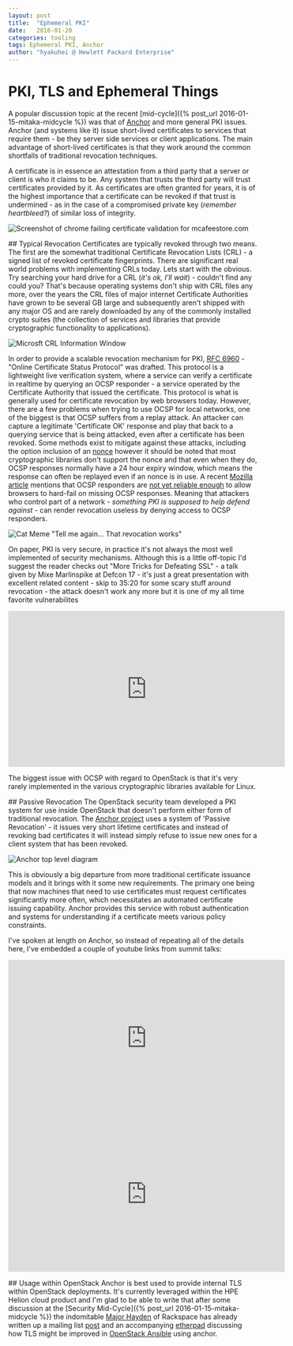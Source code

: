 ```yaml
---
layout: post
title:  "Ephemeral PKI"
date:   2016-01-20
categories: tooling
tags: Ephemeral PKI, Anchor
author: "hyakuhei @ Hewlett Packard Enterprise"
---
```


# PKI, TLS and Ephemeral Things
A popular discussion topic at the recent [mid-cycle]({% post_url 2016-01-15-mitaka-midcycle %})
was that of [Anchor](https://github.com/openstack/anchor) and more
general PKI issues. Anchor (and systems like it) issue short-lived
certificates to services that require them - be they server side
services or client applications. The main advantage of short-lived
certificates is that they work around the common shortfalls of
traditional revocation techniques.

A certificate is in essence an attestation from a third party that a
server or client is who it claims to be. Any system that trusts the
third party will trust certificates provided by it. As certificates are
often granted for years, it is of the highest importance that a
certificate can be revoked if that trust is undermined - as in the case
of a compromised private key (_remember heartbleed?_) of similar loss of
integrity.

![Screenshot of chrome failing certificate validation for mcafeestore.com](http://news.netcraft.com/wp-content/uploads/2013/05/mcafeestore-chrome-win-2.png)

## Typical Revocation
Certificates are typically revoked through two means. The first are the
somewhat traditional Certificate Revocation Lists (CRL) - a signed list
of revoked certificate fingerprints. There are significant real world
problems with implementing CRLs today. Lets start with the obvious. Try
searching your hard drive for a CRL (_it's ok, I'll wait_) - couldn't
find any could you? That's because operating systems don't ship with
CRL files any more, over the years the CRL files of major internet
Certificate Authorities have grown to be several GB large and
subsequently aren't shipped with any major OS and are rarely downloaded
by any of the commonly installed crypto suites (the collection of
services and libraries that provide cryptographic functionality to
applications).

![Microsft CRL Information Window](http://blogs.technet.com/cfs-file.ashx/__key/communityserver-blogs-components-weblogfiles/00-00-00-89-67/3326.1.JPG)

In order to provide a scalable revocation mechanism for PKI,
[RFC 6960](https://tools.ietf.org/html/rfc6960) - "Online Certificate
Status Protocol" was drafted. This protocol is a lightweight live
verification system, where a service can verify a certificate in
realtime by querying an OCSP responder - a service operated by the
Certificate Authority that issued the certificate. This protocol is what
is generally used for certificate revocation by web browsers today.
However, there are a few problems when trying to use OCSP for local
networks, one of the biggest is that OCSP suffers from a replay attack.
An attacker can capture a legitimate 'Certificate OK' response and
play that back to a querying service that is being attacked, even after
a certificate has been revoked. Some methods exist to mitigate against
these attacks, including the option inclusion of an [nonce](https://en.wikipedia.org/wiki/Cryptographic_nonce)
however it should be noted that most cryptographic libraries don't
support the nonce and that even when they do, OCSP responses normally
have a 24 hour expiry window, which means the response can often be
replayed even if an nonce is in use. A recent [Mozilla article](https://wiki.mozilla.org/CA:ImprovingRevocation)
mentions that OCSP responders are [not yet reliable enough](http://news.netcraft.com/archives/2013/04/16/certificate-revocation-and-the-performance-of-ocsp.html)
 to allow browsers to hard-fail on missing OCSP responses. Meaning that
 attackers who control part of a network - _something PKI is supposed to
 help defend against_ - can render revocation useless by denying access
 to OCSP responders.

![Cat Meme "Tell me again... That revocation works"](http://i.imgur.com/bTyE2Qc.jpg)

On paper, PKI is very secure, in practice it's not always the most well
implemented of security mechanisms. Although this is a little off-topic
I'd suggest the reader checks out "More Tricks for Defeating SSL" - a
talk given by Mixe Marlinspike at Defcon 17 - it's just a great
presentation with excellent related content - skip to 35:20 for some
scary stuff around revocation - the attack doesn't work any more but it
is one of my all time favorite vulnerabilites

<iframe width="560" height="315" src="https://www.youtube.com/embed/5dhSN9aEljg" frameborder="0" allowfullscreen></iframe>

The biggest issue with OCSP with regard to OpenStack is that it's very
rarely implemented in the various cryptographic libraries available for
Linux.

## Passive Revocation
The OpenStack security team developed a PKI system for use inside
OpenStack that doesn't perform either form of traditional revocation.
The [Anchor project](https://github.com/openstack/anchor) uses a system
of 'Passive Revocation' - it issues very short lifetime certificates and
instead of revoking bad certificates it will instead simply refuse to
issue new ones for a client system that has been revoked.

![Anchor top level diagram](https://dl.dropboxusercontent.com/s/imz9t10bf54eesq/Screenshot%202016-01-20%2018.07.09.png)

This is obviously a big departure from more traditional certificate
issuance models and it brings with it some new requirements. The primary
one being that now machines that need to use certificates must request
certificates significantly more often, which necessitates an automated
certificate issuing capability. Anchor provides this service with robust
authentication and systems for understanding if a certificate meets
various policy constraints.

I've spoken at length on Anchor, so instead of repeating all of the
details here, I've embedded a couple of youtube links from summit talks:

<iframe width="560" height="315" src="https://www.youtube.com/embed/jf_YOzW7I3s" frameborder="0" allowfullscreen></iframe>

<iframe width="560" height="315" src="https://www.youtube.com/embed/Q_ZhrQq-_YM" frameborder="0" allowfullscreen></iframe>

## Usage within OpenStack
Anchor is best used to provide internal TLS within OpenStack
deployments. It's currently leveraged within the HPE Helion cloud
product and I'm glad to be able to write that after some discussion at
the [Security Mid-Cycle]({% post_url 2016-01-15-mitaka-midcycle %}) the
indomitable [Major Hayden](https://major.io/) of Rackspace has already
written up a mailing list [post](http://lists.openstack.org/pipermail/openstack-dev/2016-January/084213.html)
and an accompanying [etherpad](https://etherpad.openstack.org/p/openstack-ansible-tls-improvement)
discussing how TLS might be improved in [OpenStack Ansible](https://github.com/openstack/openstack-ansible)
using anchor.
